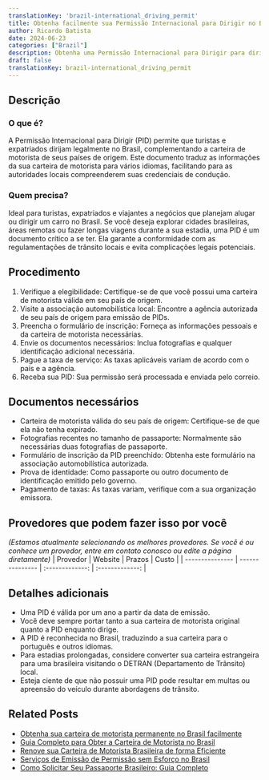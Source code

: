 ```yaml
---
translationKey: 'brazil-international_driving_permit'
title: Obtenha facilmente sua Permissão Internacional para Dirigir no Brasil
author: Ricardo Batista
date: 2024-06-23
categories: ["Brazil"]
description: Obtenha uma Permissão Internacional para Dirigir para dirigir sem esforço no Brasil. Siga nossos simples passos e aproveite uma experiência sem complicações.
draft: false
translationKey: brazil-international_driving_permit
---
```


## Descrição
### O que é?
A Permissão Internacional para Dirigir (PID) permite que turistas e expatriados dirijam legalmente no Brasil, complementando a carteira de motorista de seus países de origem. Este documento traduz as informações da sua carteira de motorista para vários idiomas, facilitando para as autoridades locais compreenderem suas credenciais de condução.

### Quem precisa?
Ideal para turistas, expatriados e viajantes a negócios que planejam alugar ou dirigir um carro no Brasil. Se você deseja explorar cidades brasileiras, áreas remotas ou fazer longas viagens durante a sua estadia, uma PID é um documento crítico a se ter. Ela garante a conformidade com as regulamentações de trânsito locais e evita complicações legais potenciais.

## Procedimento

1. Verifique a elegibilidade: Certifique-se de que você possui uma carteira de motorista válida em seu país de origem.
2. Visite a associação automobilística local: Encontre a agência autorizada de seu país de origem para emissão de PIDs.
3. Preencha o formulário de inscrição: Forneça as informações pessoais e da carteira de motorista necessárias.
4. Envie os documentos necessários: Inclua fotografias e qualquer identificação adicional necessária.
5. Pague a taxa de serviço: As taxas aplicáveis variam de acordo com o país e a agência.
6. Receba sua PID: Sua permissão será processada e enviada pelo correio.

## Documentos necessários

- Carteira de motorista válida do seu país de origem: Certifique-se de que ela não tenha expirado.
- Fotografias recentes no tamanho de passaporte: Normalmente são necessárias duas fotografias de passaporte.
- Formulário de inscrição da PID preenchido: Obtenha este formulário na associação automobilística autorizada.
- Prova de identidade: Como passaporte ou outro documento de identificação emitido pelo governo.
- Pagamento de taxas: As taxas variam, verifique com a sua organização emissora.

## Provedores que podem fazer isso por você
_(Estamos atualmente selecionando os melhores provedores. Se você é ou conhece um provedor, entre em contato conosco ou edite a página diretamente)_
| Provedor        |     Website     |     Prazos    |       Custo      |
| --------------- | --------------- |  :-------------: | :-------------: |

## Detalhes adicionais

- Uma PID é válida por um ano a partir da data de emissão.
- Você deve sempre portar tanto a sua carteira de motorista original quanto a PID enquanto dirige.
- A PID é reconhecida no Brasil, traduzindo a sua carteira para o português e outros idiomas.
- Para estadias prolongadas, considere converter sua carteira estrangeira para uma brasileira visitando o DETRAN (Departamento de Trânsito) local.
- Esteja ciente de que não possuir uma PID pode resultar em multas ou apreensão do veículo durante abordagens de trânsito.
## Related Posts

- [Obtenha sua carteira de motorista permanente no Brasil facilmente](https://tramitit.com/pt/guides/brazil/cnh_definitiva/)
- [Guia Completo para Obter a Carteira de Motorista no Brasil](https://tramitit.com/pt/guides/brazil/carteira_de_motorista/)
- [Renove sua Carteira de Motorista Brasileira de forma Eficiente](https://tramitit.com/pt/guides/brazil/renovação_de_cnh/)
- [Serviços de Emissão de Permissão sem Esforço no Brasil](https://tramitit.com/pt/guides/brazil/emissão_de_alvará/)
- [Como Solicitar Seu Passaporte Brasileiro: Guia Completo](https://tramitit.com/pt/guides/brazil/emissão_de_passaporte/)